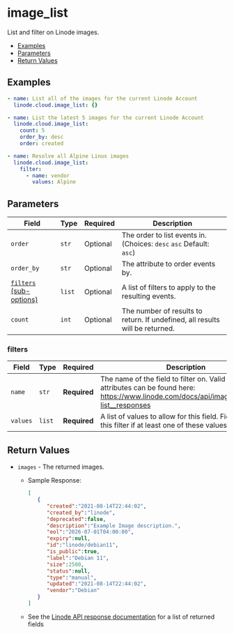# image_list

List and filter on Linode images.


- [Examples](#examples)
- [Parameters](#parameters)
- [Return Values](#return-values)

## Examples

```yaml
- name: List all of the images for the current Linode Account
  linode.cloud.image_list: {}
```

```yaml
- name: List the latest 5 images for the current Linode Account
  linode.cloud.image_list:
    count: 5
    order_by: desc
    order: created
```

```yaml
- name: Resolve all Alpine Linux images
  linode.cloud.image_list:
    filter:
      - name: vendor
        values: Alpine
```










## Parameters

| Field     | Type | Required | Description                                                                  |
|-----------|------|----------|------------------------------------------------------------------------------|
| `order` | `str` | Optional | The order to list events in.  (Choices:  `desc`  `asc` Default: `asc`) |
| `order_by` | `str` | Optional | The attribute to order events by.   |
| [`filters` (sub-options)](#filters) | `list` | Optional | A list of filters to apply to the resulting events.   |
| `count` | `int` | Optional | The number of results to return. If undefined, all results will be returned.   |





### filters

| Field     | Type | Required | Description                                                                  |
|-----------|------|----------|------------------------------------------------------------------------------|
| `name` | `str` | **Required** | The name of the field to filter on. Valid filterable attributes can be found here: https://www.linode.com/docs/api/images/#images-list__responses   |
| `values` | `list` | **Required** | A list of values to allow for this field. Fields will pass this filter if at least one of these values matches.   |






## Return Values

- `images` - The returned images.

    - Sample Response:
        ```json
        [
           {
              "created":"2021-08-14T22:44:02",
              "created_by":"linode",
              "deprecated":false,
              "description":"Example Image description.",
              "eol":"2026-07-01T04:00:00",
              "expiry":null,
              "id":"linode/debian11",
              "is_public":true,
              "label":"Debian 11",
              "size":2500,
              "status":null,
              "type":"manual",
              "updated":"2021-08-14T22:44:02",
              "vendor":"Debian"
           }
        ]
        ```
    - See the [Linode API response documentation](https://www.linode.com/docs/api/images/#images-list__response-samples) for a list of returned fields


